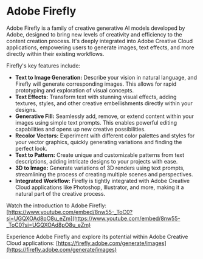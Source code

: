 # Adobe Firefly

Adobe Firefly is a family of creative generative AI models developed by Adobe, designed to bring new levels of creativity and efficiency to the content creation process. It's deeply integrated into Adobe Creative Cloud applications, empowering users to generate images, text effects, and more directly within their existing workflows.

Firefly's key features include:

*   **Text to Image Generation:** Describe your vision in natural language, and Firefly will generate corresponding images.  This allows for rapid prototyping and exploration of visual concepts.
*   **Text Effects:**  Transform text with stunning visual effects, adding textures, styles, and other creative embellishments directly within your designs.
*   **Generative Fill:**  Seamlessly add, remove, or extend content within your images using simple text prompts. This enables powerful editing capabilities and opens up new creative possibilities.
*   **Recolor Vectors:**  Experiment with different color palettes and styles for your vector graphics, quickly generating variations and finding the perfect look.
*   **Text to Pattern:** Create unique and customizable patterns from text descriptions, adding intricate designs to your projects with ease.
*   **3D to Image:** Generate variations of 3D renders using text prompts, streamlining the process of creating multiple scenes and perspectives.
*   **Integrated Workflow:** Firefly is tightly integrated with Adobe Creative Cloud applications like Photoshop, Illustrator, and more, making it a natural part of the creative process.

Watch the introduction to Adobe Firefly: [https://www.youtube.com/embed/8nw55-_ToC0?si=UGQXOAd8pO8u_eZm](https://www.youtube.com/embed/8nw55-_ToC0?si=UGQXOAd8pO8u_eZm) 

Experience Adobe Firefly and explore its potential within Adobe Creative Cloud applications: [https://firefly.adobe.com/generate/images](https://firefly.adobe.com/generate/images)

